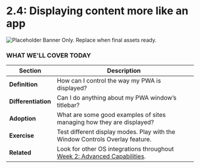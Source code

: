# 2.4: Displaying content more like an app

![Placeholder Banner Only. Replace when final assets ready.](_media/day-04.png)

### WHAT WE'LL COVER TODAY

| Section | Description |
| ------- | ----------- |
| **Definition** | How can I control the way my PWA is displayed? |
| **Differentiation** | Can I do anything about my PWA window’s titlebar? |
| **Adoption** | What are some good examples of sites managing how they are displayed? |
| **Exercise** | Test different display modes. Play with the Window Controls Overlay feature. |
| **Related** | Look for other OS integrations throughout [Week 2: Advanced Capabilities](../advanced-capabilities). |
